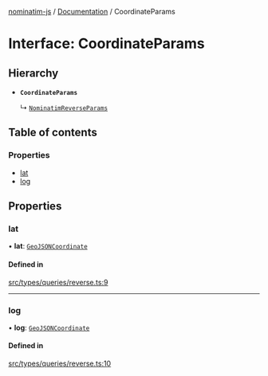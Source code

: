 [nominatim-js](../README.md) / [Documentation](../modules.md) / CoordinateParams

# Interface: CoordinateParams

## Hierarchy

- **`CoordinateParams`**

  ↳ [`NominatimReverseParams`](NominatimReverseParams.md)

## Table of contents

### Properties

- [lat](CoordinateParams.md#lat)
- [log](CoordinateParams.md#log)

## Properties

### lat

• **lat**: [`GeoJSONCoordinate`](../modules.md#geojsoncoordinate)

#### Defined in

[src/types/queries/reverse.ts:9](https://github.com/blksnk/nominatim-js/blob/2f25718/src/types/queries/reverse.ts#L9)

___

### log

• **log**: [`GeoJSONCoordinate`](../modules.md#geojsoncoordinate)

#### Defined in

[src/types/queries/reverse.ts:10](https://github.com/blksnk/nominatim-js/blob/2f25718/src/types/queries/reverse.ts#L10)
